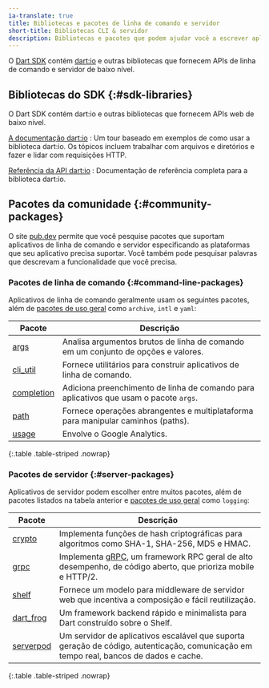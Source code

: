 ```yaml
---
ia-translate: true
title: Bibliotecas e pacotes de linha de comando e servidor
short-title: Bibliotecas CLI & servidor
description: Bibliotecas e pacotes que podem ajudar você a escrever aplicativos Dart de linha de comando e servidor.
---
```


O [Dart SDK][] contém [dart:io][] e outras bibliotecas
que fornecem APIs de linha de comando e servidor de baixo nível.

[Dart SDK]: /tools/sdk
[dart:io]: {{site.dart-api}}/dart-io/dart-io-library.html

## Bibliotecas do SDK {:#sdk-libraries}

O Dart SDK contém dart:io e outras bibliotecas
que fornecem APIs web de baixo nível.

[A documentação dart:io](/libraries/dart-io)
: Um tour baseado em exemplos de como usar a biblioteca dart:io.
  Os tópicos incluem trabalhar com arquivos e diretórios e fazer e lidar com
  requisições HTTP.

[Referência da API dart:io][dart:io]
: Documentação de referência completa para a biblioteca dart:io.


## Pacotes da comunidade {:#community-packages}

O site [pub.dev]({{site.pub}}) permite que você pesquise pacotes
que suportam aplicativos de linha de comando e servidor
especificando as plataformas que seu aplicativo precisa suportar.
Você também pode pesquisar palavras que descrevam a funcionalidade que você precisa.

### Pacotes de linha de comando {:#command-line-packages}

Aplicativos de linha de comando geralmente usam os seguintes pacotes,
além de [pacotes de uso geral][] como `archive`, `intl` e `yaml`:


| **Pacote**                             | **Descrição**                                                              |
|----------------------------------------|----------------------------------------------------------------------------|
| [args]({{site.pub-pkg}}/args)          | Analisa argumentos brutos de linha de comando em um conjunto de opções e valores. |
| [cli_util]({{site.pub-pkg}}/cli_util)  | Fornece utilitários para construir aplicativos de linha de comando.        |
| [completion]({{site.pub-pkg}}/completion) | Adiciona preenchimento de linha de comando para aplicativos que usam o pacote `args`. |
| [path]({{site.pub-pkg}}/path)          | Fornece operações abrangentes e multiplataforma para manipular caminhos (paths).|
| [usage]({{site.pub-pkg}}/usage)        | Envolve o Google Analytics.                                                |

{:.table .table-striped .nowrap}

### Pacotes de servidor {:#server-packages}

Aplicativos de servidor podem escolher entre muitos pacotes, além de
pacotes listados na tabela anterior
e [pacotes de uso geral][] como `logging`:

| **Pacote**                             | **Descrição**                                                                                                        |
|----------------------------------------|----------------------------------------------------------------------------------------------------------------------|
| [crypto]({{site.pub-pkg}}/crypto)       | Implementa funções de hash criptográficas para algoritmos como SHA-1, SHA-256, MD5 e HMAC.                           |
| [grpc]({{site.pub-pkg}}/grpc)           | Implementa [gRPC][], um framework RPC geral de alto desempenho, de código aberto, que prioriza mobile e HTTP/2.      |
| [shelf]({{site.pub-pkg}}/shelf)         | Fornece um modelo para middleware de servidor web que incentiva a composição e fácil reutilização.                     |
| [dart_frog]({{site.pub-pkg}}/dart_frog) | Um framework backend rápido e minimalista para Dart construído sobre o Shelf.                                       |
| [serverpod]({{site.pub-pkg}}/serverpod) | Um servidor de aplicativos escalável que suporta geração de código, autenticação, comunicação em tempo real, bancos de dados e cache. |

{:.table .table-striped .nowrap}

[pacotes de uso geral]: /resources/useful-packages#general-purpose-packages
[gRPC]: https://grpc.io/
